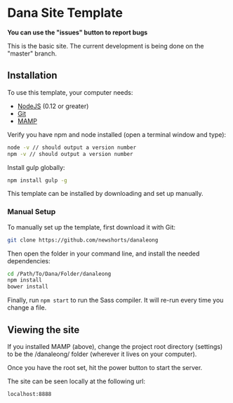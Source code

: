 # Dana Site Template

**You can use the "issues" button to report bugs**

This is the basic site. The current development is being done on the "master" branch.

## Installation

To use this template, your computer needs:

- [NodeJS](https://nodejs.org/en/) (0.12 or greater)
- [Git](https://git-scm.com/)
- [MAMP](https://www.mamp.info/en/)

Verify you have npm and node installed (open a terminal window and type):

```bash
node -v // should output a version number
npm -v // should output a version number
```

Install gulp globally:

```bash
npm install gulp -g
```

This template can be installed by downloading and set up manually.

### Manual Setup

To manually set up the template, first download it with Git:

```bash
git clone https://github.com/newshorts/danaleong
```

Then open the folder in your command line, and install the needed dependencies:

```bash
cd /Path/To/Dana/Folder/danaleong
npm install
bower install
```

Finally, run `npm start` to run the Sass compiler. It will re-run every time you change a file.

## Viewing the site

If you installed MAMP (above), change the project root directory (settings) to be the /danaleong/ folder (wherever it lives on your computer).

Once you have the root set, hit the power button to start the server.

The site can be seen locally at the following url:

```
localhost:8888
```
